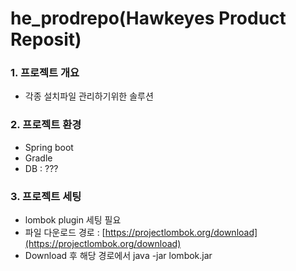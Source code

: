 # he_prodrepo(Hawkeyes Product Reposit)

### 1. 프로젝트 개요
* 각종 설치파일 관리하기위한 솔루션

### 2. 프로젝트 환경
* Spring boot 
* Gradle 
* DB : ???

### 3. 프로젝트 세팅
* lombok plugin 세팅 필요 
* 파일 다운로드 경로 : [https://projectlombok.org/download](https://projectlombok.org/download)
* Download 후 해당 경로에서 java -jar lombok.jar

